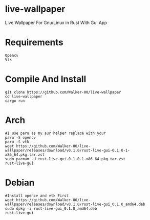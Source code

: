 # live-wallpaper
Live Wallpaper For Gnu/Linux in Rust With Gui App

# Requirements
```
Opencv
Vtk
```

# Compile And Install
```
git clone https://github.com/Walker-00/live-wallpaper
cd live-wallpaper
cargo run
```

# Arch
```
#I use paru as my aur helper replace with your
paru -S opencv
paru -S vtk
wget https://github.com/Walker-00/live-wallpaper/releases/download/v0.1.0/rust-live-gui-0.1.0-1-x86_64.pkg.tar.zst
sudo pacman -U rust-live-gui-0.1.0-1-x86_64.pkg.tar.zst
rust-live-gui
```

# Debian
```
#Install opencv and vtk First
wget https://github.com/Walker-00/live-wallpaper/releases/download/v0.1.0/rust-live-gui_0.1.0_amd64.deb
sudo dpkg -i rust-live-gui_0.1.0_amd64.deb
rust-live-gui
```
